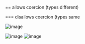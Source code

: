 
== allows coercion (types different) 

=== disallows coercion (types same

![image](https://github.com/alaa-abuhani/Mastering-JavaScript-in-20Days/assets/65255601/eca6822f-65ee-4eac-8512-6160295bc8f4)

![image](https://github.com/alaa-abuhani/Mastering-JavaScript-in-20Days/assets/65255601/d546009f-80a7-498f-b76c-c7433a2c8d3f)
![image](https://github.com/alaa-abuhani/Mastering-JavaScript-in-20Days/assets/65255601/bfcd645f-bfcb-4350-8e6e-9df200555c3b)



